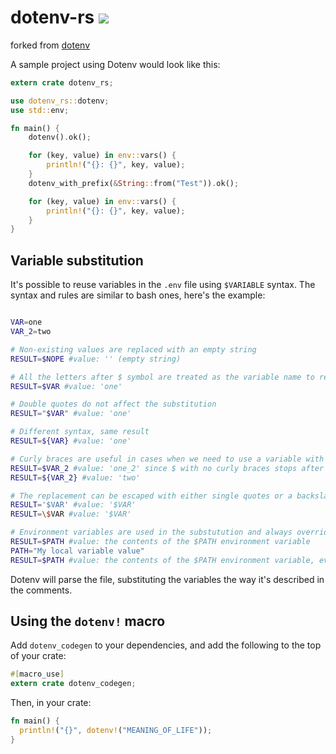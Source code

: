 # dotenv-rs <img src="https://shields.io/crates/v/dotenv-rs">

forked from [dotenv](github.com/dotenv-rs/doten)

A sample project using Dotenv would look like this:

```rust
extern crate dotenv_rs;

use dotenv_rs::dotenv;
use std::env;

fn main() {
    dotenv().ok();

    for (key, value) in env::vars() {
        println!("{}: {}", key, value);
    }
    dotenv_with_prefix(&String::from("Test")).ok();

    for (key, value) in env::vars() {
        println!("{}: {}", key, value);
    }
}
```

Variable substitution
----

It's possible to reuse variables in the `.env` file using `$VARIABLE` syntax.
The syntax and rules are similar to bash ones, here's the example:


```sh

VAR=one
VAR_2=two

# Non-existing values are replaced with an empty string
RESULT=$NOPE #value: '' (empty string)

# All the letters after $ symbol are treated as the variable name to replace
RESULT=$VAR #value: 'one'

# Double quotes do not affect the substitution
RESULT="$VAR" #value: 'one'

# Different syntax, same result 
RESULT=${VAR} #value: 'one'

# Curly braces are useful in cases when we need to use a variable with non-alphanumeric name
RESULT=$VAR_2 #value: 'one_2' since $ with no curly braces stops after first non-alphanumeric symbol 
RESULT=${VAR_2} #value: 'two'

# The replacement can be escaped with either single quotes or a backslash:
RESULT='$VAR' #value: '$VAR'
RESULT=\$VAR #value: '$VAR'

# Environment variables are used in the substutution and always override the local variables
RESULT=$PATH #value: the contents of the $PATH environment variable
PATH="My local variable value"
RESULT=$PATH #value: the contents of the $PATH environment variable, even though the local variable is defined
```

Dotenv will parse the file, substituting the variables the way it's described in the comments.


Using the `dotenv!` macro
------------------------------------

Add `dotenv_codegen` to your dependencies, and add the following to the top of
your crate:

```rust
#[macro_use]
extern crate dotenv_codegen;
```

Then, in your crate:

```rust
fn main() {
  println!("{}", dotenv!("MEANING_OF_LIFE"));
}
```

[dotenv]: https://github.com/bkeepers/dotenv
